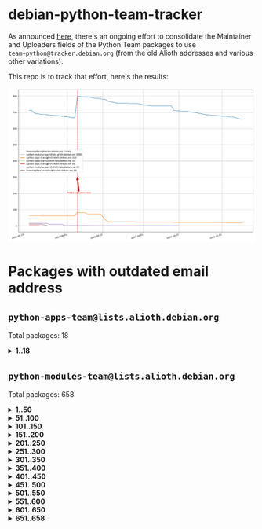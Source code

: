 # debian-python-team-tracker



As announced [here](https://lists.debian.org/debian-python/2021/08/msg00006.html), there's an ongoing effort to consolidate the Maintainer and Uploaders fields of the Python Team packages to use `team+python@tracker.debian.org` (from the old Alioth addresses and various other variations).



This repo is to track that effort, here's the results:



![Python team emails](images/python_team_emails.svg)


# Packages with outdated email address

## `python-apps-team@lists.alioth.debian.org`
Total packages: 18
<details>
<summary><b>1..18</b></summary>


| # | Package | Version |
| --- | --- | --- |
| 1 | [ctop](https://tracker.debian.org/ctop) | 1.0.0-2.1 |
| 2 | [cython](https://tracker.debian.org/cython) | 0.29.14-1 |
| 3 | [db2twitter](https://tracker.debian.org/db2twitter) | 0.6-1.1 |
| 4 | [dodgy](https://tracker.debian.org/dodgy) | 0.1.9-3 |
| 5 | [etm](https://tracker.debian.org/etm) | 3.2.30-1.1 |
| 6 | [firmware-microbit-micropython](https://tracker.debian.org/firmware-microbit-micropython) | 1.0.1-2 |
| 7 | [freealchemist](https://tracker.debian.org/freealchemist) | 0.5-1.1 |
| 8 | [kanboard-cli](https://tracker.debian.org/kanboard-cli) | 0.0.2-1.1 |
| 9 | [lightyears](https://tracker.debian.org/lightyears) | 1.4-2 |
| 10 | [muttdown](https://tracker.debian.org/muttdown) | 0.3.4-1 |
| 11 | [pelican](https://tracker.debian.org/pelican) | 4.0.1+dfsg-1.1 |
| 12 | [pipenv](https://tracker.debian.org/pipenv) | 11.9.0-1.1 |
| 13 | [prospector](https://tracker.debian.org/prospector) | 1.1.7-2 |
| 14 | [pybik](https://tracker.debian.org/pybik) | 3.0-3.1 |
| 15 | [retweet](https://tracker.debian.org/retweet) | 0.10-1.1 |
| 16 | [sen](https://tracker.debian.org/sen) | 0.6.1-0.1 |
| 17 | [sinntp](https://tracker.debian.org/sinntp) | 1.6-1.2 |
| 18 | [smem](https://tracker.debian.org/smem) | 1.5-1.1 |
</details>

## `python-modules-team@lists.alioth.debian.org`
Total packages: 658
<details>
<summary><b>1..50</b></summary>


| # | Package | Version |
| --- | --- | --- |
| 1 | [anorack](https://tracker.debian.org/anorack) | 0.2.7-1 |
| 2 | [anosql](https://tracker.debian.org/anosql) | 1.0.1-1 |
| 3 | [appdirs](https://tracker.debian.org/appdirs) | 1.4.4-1 |
| 4 | [asn1crypto](https://tracker.debian.org/asn1crypto) | 1.4.0-1 |
| 5 | [astral](https://tracker.debian.org/astral) | 1.6.1-2 |
| 6 | [authres](https://tracker.debian.org/authres) | 1.2.0-2 |
| 7 | [automat](https://tracker.debian.org/automat) | 20.2.0-1 |
| 8 | [azure-cosmos-table-python](https://tracker.debian.org/azure-cosmos-table-python) | 1.0.5+git20191025-5 |
| 9 | [bdist-nsi](https://tracker.debian.org/bdist-nsi) | 0.1.5-2 |
| 10 | [behave](https://tracker.debian.org/behave) | 1.2.6-3 |
| 11 | [bernhard](https://tracker.debian.org/bernhard) | 0.2.6-2 |
| 12 | [betamax](https://tracker.debian.org/betamax) | 0.8.1-2 |
| 13 | [bibtexparser](https://tracker.debian.org/bibtexparser) | 1.1.0+ds-3 |
| 14 | [binaryornot](https://tracker.debian.org/binaryornot) | 0.4.4+dfsg-4 |
| 15 | [bitstruct](https://tracker.debian.org/bitstruct) | 8.9.0-1 |
| 16 | [case](https://tracker.debian.org/case) | 1.5.3+dfsg-3 |
| 17 | [celery-batches](https://tracker.debian.org/celery-batches) | 0.2-2 |
| 18 | [celery-haystack](https://tracker.debian.org/celery-haystack) | 0.10-4 |
| 19 | [cerealizer](https://tracker.debian.org/cerealizer) | 0.8.1-3 |
| 20 | [chardet](https://tracker.debian.org/chardet) | 4.0.0-1 |
| 21 | [chargebee-python](https://tracker.debian.org/chargebee-python) | 1.6.6-1 |
| 22 | [chargebee2-python](https://tracker.debian.org/chargebee2-python) | 2.7.3-1 |
| 23 | [circuits](https://tracker.debian.org/circuits) | 3.1.0+ds1-2 |
| 24 | [codicefiscale](https://tracker.debian.org/codicefiscale) | 0.9+ds0-2 |
| 25 | [colorclass](https://tracker.debian.org/colorclass) | 2.2.0-2.1 |
| 26 | [colorspacious](https://tracker.debian.org/colorspacious) | 1.1.2-2 |
| 27 | [commonmark](https://tracker.debian.org/commonmark) | 0.9.1-3 |
| 28 | [constantly](https://tracker.debian.org/constantly) | 15.1.0-2 |
| 29 | [contextlib2](https://tracker.debian.org/contextlib2) | 0.6.0.post1-1 |
| 30 | [cookiecutter](https://tracker.debian.org/cookiecutter) | 1.6.0-4 |
| 31 | [coreapi](https://tracker.debian.org/coreapi) | 2.3.3-4 |
| 32 | [coreschema](https://tracker.debian.org/coreschema) | 0.0.4-3 |
| 33 | [cov-core](https://tracker.debian.org/cov-core) | 1.15.0-3 |
| 34 | [cppy](https://tracker.debian.org/cppy) | 1.1.0-2 |
| 35 | [cram](https://tracker.debian.org/cram) | 0.7-4 |
| 36 | [cssutils](https://tracker.debian.org/cssutils) | 1.0.2-3 |
| 37 | [d2to1](https://tracker.debian.org/d2to1) | 0.2.12-2 |
| 38 | [deap](https://tracker.debian.org/deap) | 1.3.1-2 |
| 39 | [debiancontributors](https://tracker.debian.org/debiancontributors) | 0.7.8-2 |
| 40 | [devpi-common](https://tracker.debian.org/devpi-common) | 3.2.2-1.1 |
| 41 | [django-ajax-selects](https://tracker.debian.org/django-ajax-selects) | 1.7.0-3 |
| 42 | [django-anymail](https://tracker.debian.org/django-anymail) | 7.1.0-1 |
| 43 | [django-bitfield](https://tracker.debian.org/django-bitfield) | 1.9.6-2 |
| 44 | [django-dirtyfields](https://tracker.debian.org/django-dirtyfields) | 1.3.1-2 |
| 45 | [django-downloadview](https://tracker.debian.org/django-downloadview) | 2.1.1-1 |
| 46 | [django-environ](https://tracker.debian.org/django-environ) | 0.4.4-2 |
| 47 | [django-filter](https://tracker.debian.org/django-filter) | 2.4.0-1 |
| 48 | [django-hvad](https://tracker.debian.org/django-hvad) | 1.8.0-1.1 |
| 49 | [django-impersonate](https://tracker.debian.org/django-impersonate) | 1.5-1 |
| 50 | [django-js-reverse](https://tracker.debian.org/django-js-reverse) | 0.7.3-1.1 |
</details>
<details>
<summary><b>51..100</b></summary>

| # | Package | Version |
| --- | --- | --- |
| 51 | [django-macaddress](https://tracker.debian.org/django-macaddress) | 1.5.0-2 |
| 52 | [django-markupfield](https://tracker.debian.org/django-markupfield) | 2.0.0-1 |
| 53 | [django-memoize](https://tracker.debian.org/django-memoize) | 2.2.0+dfsg-1 |
| 54 | [django-nose](https://tracker.debian.org/django-nose) | 1.4.6-2.1 |
| 55 | [django-notification](https://tracker.debian.org/django-notification) | 1.2.0-3 |
| 56 | [django-organizations](https://tracker.debian.org/django-organizations) | 1.1.2-1 |
| 57 | [django-pagination](https://tracker.debian.org/django-pagination) | 1.0.7-4 |
| 58 | [django-paintstore](https://tracker.debian.org/django-paintstore) | 0.2-4 |
| 59 | [django-picklefield](https://tracker.debian.org/django-picklefield) | 3.0.1-1 |
| 60 | [django-pipeline](https://tracker.debian.org/django-pipeline) | 1.6.14-3 |
| 61 | [django-q](https://tracker.debian.org/django-q) | 1.2.1-1 |
| 62 | [django-recurrence](https://tracker.debian.org/django-recurrence) | 1.10.3-1 |
| 63 | [django-redis-sessions](https://tracker.debian.org/django-redis-sessions) | 0.6.1-2 |
| 64 | [django-simple-redis-admin](https://tracker.debian.org/django-simple-redis-admin) | 1.4.0-2 |
| 65 | [django-stronghold](https://tracker.debian.org/django-stronghold) | 0.3.0+debian-2 |
| 66 | [django-webpack-loader](https://tracker.debian.org/django-webpack-loader) | 0.6.0-2 |
| 67 | [django-websocket-redis](https://tracker.debian.org/django-websocket-redis) | 0.4.7-2 |
| 68 | [django-wkhtmltopdf](https://tracker.debian.org/django-wkhtmltopdf) | 3.3.0-1 |
| 69 | [django-xmlrpc](https://tracker.debian.org/django-xmlrpc) | 0.1.8-2 |
| 70 | [djangorestframework-api-key](https://tracker.debian.org/djangorestframework-api-key) | 2.0.0-2 |
| 71 | [djangorestframework-filters](https://tracker.debian.org/djangorestframework-filters) | 1.0.0.dev0-1 |
| 72 | [dkimpy](https://tracker.debian.org/dkimpy) | 1.0.5-1 |
| 73 | [dnsdiag](https://tracker.debian.org/dnsdiag) | 1.7.0-1 |
| 74 | [dnspython](https://tracker.debian.org/dnspython) | 2.0.0-1 |
| 75 | [dockerpty](https://tracker.debian.org/dockerpty) | 0.4.1-2 |
| 76 | [dominate](https://tracker.debian.org/dominate) | 2.3.1-2 |
| 77 | [doublex](https://tracker.debian.org/doublex) | 1.9.2-1 |
| 78 | [drf-generators](https://tracker.debian.org/drf-generators) | 0.5.0-1 |
| 79 | [elasticsearch-curator](https://tracker.debian.org/elasticsearch-curator) | 5.8.1-1 |
| 80 | [entrypoints](https://tracker.debian.org/entrypoints) | 0.3-3 |
| 81 | [enum34](https://tracker.debian.org/enum34) | 1.1.6-4 |
| 82 | [enzyme](https://tracker.debian.org/enzyme) | 0.4.1-2 |
| 83 | [exam](https://tracker.debian.org/exam) | 0.10.5-3 |
| 84 | [factory-boy](https://tracker.debian.org/factory-boy) | 2.11.1-3 |
| 85 | [faker](https://tracker.debian.org/faker) | 0.9.3-0.1 |
| 86 | [fakesleep](https://tracker.debian.org/fakesleep) | 0.1-2 |
| 87 | [fastchunking](https://tracker.debian.org/fastchunking) | 0.0.3-2 |
| 88 | [feedgenerator](https://tracker.debian.org/feedgenerator) | 1.9-2 |
| 89 | [flake8-polyfill](https://tracker.debian.org/flake8-polyfill) | 1.0.2-2 |
| 90 | [flask-api](https://tracker.debian.org/flask-api) | 1.1+dfsg-1.1 |
| 91 | [flask-assets](https://tracker.debian.org/flask-assets) | 2.0-1 |
| 92 | [flask-babelex](https://tracker.debian.org/flask-babelex) | 0.9.4-1 |
| 93 | [flask-bcrypt](https://tracker.debian.org/flask-bcrypt) | 0.7.1-2 |
| 94 | [flask-compress](https://tracker.debian.org/flask-compress) | 1.4.0-3 |
| 95 | [flask-gravatar](https://tracker.debian.org/flask-gravatar) | 0.4.2-2 |
| 96 | [flask-htmlmin](https://tracker.debian.org/flask-htmlmin) | 1.3.2-2 |
| 97 | [flask-ldapconn](https://tracker.debian.org/flask-ldapconn) | 0.7.2-1.1 |
| 98 | [flask-limiter](https://tracker.debian.org/flask-limiter) | 1.0.1-2 |
| 99 | [flask-login](https://tracker.debian.org/flask-login) | 0.5.0-1 |
| 100 | [flask-mail](https://tracker.debian.org/flask-mail) | 0.9.1+dfsg1-1.1 |
</details>
<details>
<summary><b>101..150</b></summary>

| # | Package | Version |
| --- | --- | --- |
| 101 | [flask-mongoengine](https://tracker.debian.org/flask-mongoengine) | 0.9.3-4 |
| 102 | [flask-multistatic](https://tracker.debian.org/flask-multistatic) | 1.0-2 |
| 103 | [flask-paranoid](https://tracker.debian.org/flask-paranoid) | 0.2.0-3.1 |
| 104 | [flask-script](https://tracker.debian.org/flask-script) | 2.0.6-2 |
| 105 | [flask-silk](https://tracker.debian.org/flask-silk) | 0.2-18 |
| 106 | [flask-wtf](https://tracker.debian.org/flask-wtf) | 0.14.3-1 |
| 107 | [flufl.bounce](https://tracker.debian.org/flufl.bounce) | 3.0.1-1 |
| 108 | [flufl.enum](https://tracker.debian.org/flufl.enum) | 4.1.1-3 |
| 109 | [flufl.i18n](https://tracker.debian.org/flufl.i18n) | 3.0.1-1 |
| 110 | [flufl.lock](https://tracker.debian.org/flufl.lock) | 5.0.1-1 |
| 111 | [flufl.password](https://tracker.debian.org/flufl.password) | 1.3-3 |
| 112 | [flufl.testing](https://tracker.debian.org/flufl.testing) | 0.7-2 |
| 113 | [gerritlib](https://tracker.debian.org/gerritlib) | 0.8.0-2 |
| 114 | [gmplot](https://tracker.debian.org/gmplot) | 1.2.0-2 |
| 115 | [gpxpy](https://tracker.debian.org/gpxpy) | 1.4.2-1 |
| 116 | [gtextfsm](https://tracker.debian.org/gtextfsm) | 1.1.0-2 |
| 117 | [gtts](https://tracker.debian.org/gtts) | 2.0.3-1 |
| 118 | [gtts-token](https://tracker.debian.org/gtts-token) | 1.1.3-1 |
| 119 | [guzzle-sphinx-theme](https://tracker.debian.org/guzzle-sphinx-theme) | 0.7.11-5 |
| 120 | [hachoir](https://tracker.debian.org/hachoir) | 3.1.0+dfsg-3 |
| 121 | [haproxy-log-analysis](https://tracker.debian.org/haproxy-log-analysis) | 2.0~b0-2 |
| 122 | [heapdict](https://tracker.debian.org/heapdict) | 1.0.1-1 |
| 123 | [hiro](https://tracker.debian.org/hiro) | 0.5-2 |
| 124 | [httpx](https://tracker.debian.org/httpx) | 0.16.1-1 |
| 125 | [hypothesis-auto](https://tracker.debian.org/hypothesis-auto) | 1.1.4-2 |
| 126 | [importmagic](https://tracker.debian.org/importmagic) | 0.1.7-2 |
| 127 | [inflection](https://tracker.debian.org/inflection) | 0.3.1-2 |
| 128 | [isodate](https://tracker.debian.org/isodate) | 0.6.0-2 |
| 129 | [itypes](https://tracker.debian.org/itypes) | 1.1.0-4 |
| 130 | [jaraco.itertools](https://tracker.debian.org/jaraco.itertools) | 2.0.1-4 |
| 131 | [javaproperties](https://tracker.debian.org/javaproperties) | 0.7.0-1 |
| 132 | [jinja2-time](https://tracker.debian.org/jinja2-time) | 0.2.0-2 |
| 133 | [jpy](https://tracker.debian.org/jpy) | 0.9.0-3 |
| 134 | [jpylyzer](https://tracker.debian.org/jpylyzer) | 2.0.0-3 |
| 135 | [json-tricks](https://tracker.debian.org/json-tricks) | 3.11.0-2 |
| 136 | [jsonhyperschema-codec](https://tracker.debian.org/jsonhyperschema-codec) | 1.0.3-2 |
| 137 | [jsonpickle](https://tracker.debian.org/jsonpickle) | 1.2-1 |
| 138 | [junos-eznc](https://tracker.debian.org/junos-eznc) | 2.1.7-3 |
| 139 | [jupyter-sphinx-theme](https://tracker.debian.org/jupyter-sphinx-theme) | 0.0.6+ds1-10 |
| 140 | [kitchen](https://tracker.debian.org/kitchen) | 1.2.6-2 |
| 141 | [kivy](https://tracker.debian.org/kivy) | 1.11.0-2 |
| 142 | [lazr.delegates](https://tracker.debian.org/lazr.delegates) | 2.0.3-2 |
| 143 | [lazr.smtptest](https://tracker.debian.org/lazr.smtptest) | 2.0.3-2 |
| 144 | [lexicon](https://tracker.debian.org/lexicon) | 3.3.17-1 |
| 145 | [libthumbor](https://tracker.debian.org/libthumbor) | 1.3.3-2 |
| 146 | [logilab-constraint](https://tracker.debian.org/logilab-constraint) | 0.6.0-2 |
| 147 | [mako](https://tracker.debian.org/mako) | 1.1.3+ds1-2 |
| 148 | [manuel](https://tracker.debian.org/manuel) | 1.10.1-2 |
| 149 | [markupsafe](https://tracker.debian.org/markupsafe) | 1.1.1-1 |
| 150 | [mercurial-extension-utils](https://tracker.debian.org/mercurial-extension-utils) | 1.5.1-1 |
</details>
<details>
<summary><b>151..200</b></summary>

| # | Package | Version |
| --- | --- | --- |
| 151 | [mercurial-extension-utils](https://tracker.debian.org/mercurial-extension-utils) | 1.5.1-3 |
| 152 | [mercurial-keyring](https://tracker.debian.org/mercurial-keyring) | 1.3.1-3 |
| 153 | [microsoft-authentication-extensions-for-python](https://tracker.debian.org/microsoft-authentication-extensions-for-python) | 0.3.0-1 |
| 154 | [milksnake](https://tracker.debian.org/milksnake) | 0.1.5-1 |
| 155 | [mimerender](https://tracker.debian.org/mimerender) | 0.6.0-2 |
| 156 | [mmllib](https://tracker.debian.org/mmllib) | 0.3.0.post1-2 |
| 157 | [mockldap](https://tracker.debian.org/mockldap) | 0.3.0-4 |
| 158 | [modernize](https://tracker.debian.org/modernize) | 0.7-2 |
| 159 | [moksha.common](https://tracker.debian.org/moksha.common) | 1.2.5-4 |
| 160 | [mrtparse](https://tracker.debian.org/mrtparse) | 1.6-2 |
| 161 | [musicbrainzngs](https://tracker.debian.org/musicbrainzngs) | 0.7.1-2 |
| 162 | [mutagen](https://tracker.debian.org/mutagen) | 1.45.1-2 |
| 163 | [mwic](https://tracker.debian.org/mwic) | 0.7.8-1 |
| 164 | [mysql-connector-python](https://tracker.debian.org/mysql-connector-python) | 8.0.15-2 |
| 165 | [nb2plots](https://tracker.debian.org/nb2plots) | 0.6-2 |
| 166 | [netmiko](https://tracker.debian.org/netmiko) | 2.4.2-1 |
| 167 | [networkx](https://tracker.debian.org/networkx) | 2.5+ds-2 |
| 168 | [nose](https://tracker.debian.org/nose) | 1.3.7-6 |
| 169 | [nose2](https://tracker.debian.org/nose2) | 0.9.2-1 |
| 170 | [nose2-cov](https://tracker.debian.org/nose2-cov) | 1.0a4-3 |
| 171 | [ntplib](https://tracker.debian.org/ntplib) | 0.3.3-2 |
| 172 | [numpy-stl](https://tracker.debian.org/numpy-stl) | 2.9.0-1 |
| 173 | [numpydoc](https://tracker.debian.org/numpydoc) | 1.1.0-3 |
| 174 | [obsub](https://tracker.debian.org/obsub) | 0.2-4 |
| 175 | [okasha](https://tracker.debian.org/okasha) | 0.2.4-4 |
| 176 | [overpass](https://tracker.debian.org/overpass) | 0.7-1 |
| 177 | [pastescript](https://tracker.debian.org/pastescript) | 2.0.2-4 |
| 178 | [pcapy](https://tracker.debian.org/pcapy) | 0.11.4-2 |
| 179 | [pdfkit](https://tracker.debian.org/pdfkit) | 0.6.1-2 |
| 180 | [pep8](https://tracker.debian.org/pep8) | 1.7.1-9 |
| 181 | [pep8-naming](https://tracker.debian.org/pep8-naming) | 0.10.0-1 |
| 182 | [pg8000](https://tracker.debian.org/pg8000) | 1.10.6-2 |
| 183 | [pidcat](https://tracker.debian.org/pidcat) | 2.1.0-4 |
| 184 | [pilkit](https://tracker.debian.org/pilkit) | 2.0-3 |
| 185 | [plastex](https://tracker.debian.org/plastex) | 2.1-2 |
| 186 | [ply](https://tracker.debian.org/ply) | 3.11-4 |
| 187 | [portio](https://tracker.debian.org/portio) | 0.5-4 |
| 188 | [postgresfixture](https://tracker.debian.org/postgresfixture) | 0.4.2-1 |
| 189 | [power](https://tracker.debian.org/power) | 1.4+dfsg-4 |
| 190 | [pprintpp](https://tracker.debian.org/pprintpp) | 0.4.0-2 |
| 191 | [preggy](https://tracker.debian.org/preggy) | 1.4.4-1 |
| 192 | [prettytable](https://tracker.debian.org/prettytable) | 0.7.2-5 |
| 193 | [proxmoxer](https://tracker.debian.org/proxmoxer) | 1.0.3-2 |
| 194 | [ptable](https://tracker.debian.org/ptable) | 0.9.2-2 |
| 195 | [py-macaroon-bakery](https://tracker.debian.org/py-macaroon-bakery) | 1.3.1-1 |
| 196 | [py-radix](https://tracker.debian.org/py-radix) | 0.10.0-3 |
| 197 | [py3dns](https://tracker.debian.org/py3dns) | 3.2.1-1 |
| 198 | [pyasn1](https://tracker.debian.org/pyasn1) | 0.4.8-1 |
| 199 | [pybindgen](https://tracker.debian.org/pybindgen) | 0.20.0+dfsg1-2 |
| 200 | [pycairo](https://tracker.debian.org/pycairo) | 1.16.2-3 |
</details>
<details>
<summary><b>201..250</b></summary>

| # | Package | Version |
| --- | --- | --- |
| 201 | [pycairo](https://tracker.debian.org/pycairo) | 1.16.2-4 |
| 202 | [pycallgraph](https://tracker.debian.org/pycallgraph) | 1.1.3-1.2 |
| 203 | [pycares](https://tracker.debian.org/pycares) | 3.1.1-1 |
| 204 | [pycifrw](https://tracker.debian.org/pycifrw) | 4.4-2 |
| 205 | [pyclamd](https://tracker.debian.org/pyclamd) | 0.4.0-2 |
| 206 | [pycodestyle](https://tracker.debian.org/pycodestyle) | 2.6.0-1 |
| 207 | [pycparser](https://tracker.debian.org/pycparser) | 2.20-3 |
| 208 | [pycryptodome](https://tracker.debian.org/pycryptodome) | 3.9.7+dfsg1-1 |
| 209 | [pycxx](https://tracker.debian.org/pycxx) | 7.1.4-0.1 |
| 210 | [pydbus](https://tracker.debian.org/pydbus) | 0.6.0-4 |
| 211 | [pydenticon](https://tracker.debian.org/pydenticon) | 0.3.1-2 |
| 212 | [pydispatcher](https://tracker.debian.org/pydispatcher) | 2.0.5-2 |
| 213 | [pydle](https://tracker.debian.org/pydle) | 0.9.4-2 |
| 214 | [pyeapi](https://tracker.debian.org/pyeapi) | 0.8.1-2 |
| 215 | [pyee](https://tracker.debian.org/pyee) | 7.0.2-1 |
| 216 | [pyenchant](https://tracker.debian.org/pyenchant) | 3.2.0-1 |
| 217 | [pyfg](https://tracker.debian.org/pyfg) | 0.50-2 |
| 218 | [pyfiglet](https://tracker.debian.org/pyfiglet) | 0.8.0+dfsg-1 |
| 219 | [pyfribidi](https://tracker.debian.org/pyfribidi) | 0.12.0+repack-7 |
| 220 | [pygame](https://tracker.debian.org/pygame) | 1.9.6+dfsg-2 |
| 221 | [pygeoif](https://tracker.debian.org/pygeoif) | 0.7-2 |
| 222 | [pygments](https://tracker.debian.org/pygments) | 2.3.1+dfsg-3 |
| 223 | [pygtail](https://tracker.debian.org/pygtail) | 0.6.1-2 |
| 224 | [pygtkspellcheck](https://tracker.debian.org/pygtkspellcheck) | 4.0.5-2 |
| 225 | [pyhamcrest](https://tracker.debian.org/pyhamcrest) | 1.9.0-3 |
| 226 | [pyinotify](https://tracker.debian.org/pyinotify) | 0.9.6-1.3 |
| 227 | [pyiosxr](https://tracker.debian.org/pyiosxr) | 0.52-1.1 |
| 228 | [pyjavaproperties](https://tracker.debian.org/pyjavaproperties) | 0.7-2 |
| 229 | [pyjokes](https://tracker.debian.org/pyjokes) | 0.5.0-3 |
| 230 | [pykcs11](https://tracker.debian.org/pykcs11) | 1.5.10-1 |
| 231 | [pylama](https://tracker.debian.org/pylama) | 7.4.3-3 |
| 232 | [pylibmc](https://tracker.debian.org/pylibmc) | 1.5.2-3 |
| 233 | [pylint-celery](https://tracker.debian.org/pylint-celery) | 0.3-5 |
| 234 | [pylint-common](https://tracker.debian.org/pylint-common) | 0.2.5-4 |
| 235 | [pylint-django](https://tracker.debian.org/pylint-django) | 2.0.13-1 |
| 236 | [pylint-flask](https://tracker.debian.org/pylint-flask) | 0.5-4 |
| 237 | [pylint-plugin-utils](https://tracker.debian.org/pylint-plugin-utils) | 0.6-1 |
| 238 | [pymacs](https://tracker.debian.org/pymacs) | 0.25-3 |
| 239 | [pymilter](https://tracker.debian.org/pymilter) | 1.0.4-2 |
| 240 | [pymodbus](https://tracker.debian.org/pymodbus) | 2.1.0+dfsg-2 |
| 241 | [pymssql](https://tracker.debian.org/pymssql) | 2.1.4+dfsg-3 |
| 242 | [pynag](https://tracker.debian.org/pynag) | 1.1.2+dfsg-2 |
| 243 | [pynliner](https://tracker.debian.org/pynliner) | 0.8.0-2 |
| 244 | [pyopengl](https://tracker.debian.org/pyopengl) | 3.1.5+dfsg-1 |
| 245 | [pypandoc](https://tracker.debian.org/pypandoc) | 1.5+ds0-1 |
| 246 | [pyparsing](https://tracker.debian.org/pyparsing) | 2.4.7-1 |
| 247 | [pyphen](https://tracker.debian.org/pyphen) | 0.9.5-3 |
| 248 | [pyprind](https://tracker.debian.org/pyprind) | 2.11.2-2 |
| 249 | [pyquery](https://tracker.debian.org/pyquery) | 1.2.9-4 |
| 250 | [pyrad](https://tracker.debian.org/pyrad) | 2.1-2 |
</details>
<details>
<summary><b>251..300</b></summary>

| # | Package | Version |
| --- | --- | --- |
| 251 | [pyrsistent](https://tracker.debian.org/pyrsistent) | 0.15.5-1 |
| 252 | [pysimplesoap](https://tracker.debian.org/pysimplesoap) | 1.16.2-3 |
| 253 | [pysmi](https://tracker.debian.org/pysmi) | 0.3.2-2 |
| 254 | [pysodium](https://tracker.debian.org/pysodium) | 0.7.0-2 |
| 255 | [pyspf](https://tracker.debian.org/pyspf) | 2.0.14-2 |
| 256 | [pysrt](https://tracker.debian.org/pysrt) | 1.0.1-2 |
| 257 | [pyssim](https://tracker.debian.org/pyssim) | 0.2-2 |
| 258 | [pystemd](https://tracker.debian.org/pystemd) | 0.7.0-4 |
| 259 | [pysubnettree](https://tracker.debian.org/pysubnettree) | 0.33-1 |
| 260 | [pytaglib](https://tracker.debian.org/pytaglib) | 0.3.6+dfsg-2 |
| 261 | [pytds](https://tracker.debian.org/pytds) | 1.10.0-1 |
| 262 | [pytest-arraydiff](https://tracker.debian.org/pytest-arraydiff) | 0.3-1 |
| 263 | [pytest-bdd](https://tracker.debian.org/pytest-bdd) | 3.2.1-1 |
| 264 | [pytest-cookies](https://tracker.debian.org/pytest-cookies) | 0.4.0-1 |
| 265 | [pytest-django](https://tracker.debian.org/pytest-django) | 3.5.1-1 |
| 266 | [pytest-expect](https://tracker.debian.org/pytest-expect) | 1.1.0-2 |
| 267 | [pytest-forked](https://tracker.debian.org/pytest-forked) | 1.3.0-1 |
| 268 | [pytest-httpbin](https://tracker.debian.org/pytest-httpbin) | 1.0.0-2 |
| 269 | [pytest-instafail](https://tracker.debian.org/pytest-instafail) | 0.4.2-1 |
| 270 | [pytest-remotedata](https://tracker.debian.org/pytest-remotedata) | 0.3.2-1 |
| 271 | [pytest-runner](https://tracker.debian.org/pytest-runner) | 2.11.1-1.2 |
| 272 | [pytest-sugar](https://tracker.debian.org/pytest-sugar) | 0.9.4-1 |
| 273 | [pytest-tornado](https://tracker.debian.org/pytest-tornado) | 0.8.1-1 |
| 274 | [pytest-vcr](https://tracker.debian.org/pytest-vcr) | 1.0.2-2 |
| 275 | [python-activipy](https://tracker.debian.org/python-activipy) | 0.1-7 |
| 276 | [python-adal](https://tracker.debian.org/python-adal) | 1.2.2-1 |
| 277 | [python-agate](https://tracker.debian.org/python-agate) | 1.6.1-1 |
| 278 | [python-agate-excel](https://tracker.debian.org/python-agate-excel) | 0.2.3-1 |
| 279 | [python-aiohttp-security](https://tracker.debian.org/python-aiohttp-security) | 0.4.0-2 |
| 280 | [python-aiohttp-session](https://tracker.debian.org/python-aiohttp-session) | 2.9.0-2 |
| 281 | [python-aioinflux](https://tracker.debian.org/python-aioinflux) | 0.9.0-2 |
| 282 | [python-aiomeasures](https://tracker.debian.org/python-aiomeasures) | 0.5.14-3 |
| 283 | [python-amqplib](https://tracker.debian.org/python-amqplib) | 1.0.2-2 |
| 284 | [python-anyjson](https://tracker.debian.org/python-anyjson) | 0.3.3-2 |
| 285 | [python-apptools](https://tracker.debian.org/python-apptools) | 4.5.0-1.1 |
| 286 | [python-aptly](https://tracker.debian.org/python-aptly) | 0.12.10-2 |
| 287 | [python-args](https://tracker.debian.org/python-args) | 0.1.0-3 |
| 288 | [python-arpy](https://tracker.debian.org/python-arpy) | 1.1.1-4 |
| 289 | [python-astor](https://tracker.debian.org/python-astor) | 0.8.1-1 |
| 290 | [python-async-timeout](https://tracker.debian.org/python-async-timeout) | 3.0.1-1.1 |
| 291 | [python-base58](https://tracker.debian.org/python-base58) | 1.0.3-1.1 |
| 292 | [python-bcdoc](https://tracker.debian.org/python-bcdoc) | 0.16.0-2 |
| 293 | [python-bioblend](https://tracker.debian.org/python-bioblend) | 0.7.0-3 |
| 294 | [python-bitbucket-api](https://tracker.debian.org/python-bitbucket-api) | 0.5.0-3 |
| 295 | [python-box](https://tracker.debian.org/python-box) | 3.4.6-2 |
| 296 | [python-btrees](https://tracker.debian.org/python-btrees) | 4.3.1-2 |
| 297 | [python-cachecontrol](https://tracker.debian.org/python-cachecontrol) | 0.12.6-1 |
| 298 | [python-can](https://tracker.debian.org/python-can) | 3.3.2.final~github-2 |
| 299 | [python-cement](https://tracker.debian.org/python-cement) | 2.10.0-2 |
| 300 | [python-cerberus](https://tracker.debian.org/python-cerberus) | 1.3.2-1 |
</details>
<details>
<summary><b>301..350</b></summary>

| # | Package | Version |
| --- | --- | --- |
| 301 | [python-click-log](https://tracker.debian.org/python-click-log) | 0.2.1-2 |
| 302 | [python-click-threading](https://tracker.debian.org/python-click-threading) | 0.4.4-2 |
| 303 | [python-clint](https://tracker.debian.org/python-clint) | 0.5.1-3 |
| 304 | [python-cluster](https://tracker.debian.org/python-cluster) | 1.3.3-3 |
| 305 | [python-cmarkgfm](https://tracker.debian.org/python-cmarkgfm) | 0.4.2-1 |
| 306 | [python-coloredlogs](https://tracker.debian.org/python-coloredlogs) | 7.3-2 |
| 307 | [python-colour](https://tracker.debian.org/python-colour) | 0.1.5-2 |
| 308 | [python-commentjson](https://tracker.debian.org/python-commentjson) | 0.8.3-2 |
| 309 | [python-consul](https://tracker.debian.org/python-consul) | 0.7.1-1.1 |
| 310 | [python-cookies](https://tracker.debian.org/python-cookies) | 2.2.1-3 |
| 311 | [python-cpuinfo](https://tracker.debian.org/python-cpuinfo) | 5.0.0-2 |
| 312 | [python-crcmod](https://tracker.debian.org/python-crcmod) | 1.7+dfsg-2 |
| 313 | [python-cs](https://tracker.debian.org/python-cs) | 2.7.1-1 |
| 314 | [python-cssselect2](https://tracker.debian.org/python-cssselect2) | 0.3.0-1 |
| 315 | [python-daiquiri](https://tracker.debian.org/python-daiquiri) | 1.6.0-1 |
| 316 | [python-dbfread](https://tracker.debian.org/python-dbfread) | 2.0.7-3 |
| 317 | [python-decorator](https://tracker.debian.org/python-decorator) | 4.4.2-2 |
| 318 | [python-demjson](https://tracker.debian.org/python-demjson) | 2.2.4-5 |
| 319 | [python-diaspy](https://tracker.debian.org/python-diaspy) | 0.6.0-2 |
| 320 | [python-dict2xml](https://tracker.debian.org/python-dict2xml) | 1.7.0-1 |
| 321 | [python-dictobj](https://tracker.debian.org/python-dictobj) | 0.4-4 |
| 322 | [python-distro](https://tracker.debian.org/python-distro) | 1.5.0-1 |
| 323 | [python-distutils-extra](https://tracker.debian.org/python-distutils-extra) | 2.45 |
| 324 | [python-django-casclient](https://tracker.debian.org/python-django-casclient) | 1.5.3-1 |
| 325 | [python-django-dbconn-retry](https://tracker.debian.org/python-django-dbconn-retry) | 0.1.5-1.1 |
| 326 | [python-django-etcd-settings](https://tracker.debian.org/python-django-etcd-settings) | 0.1.13+dfsg-3 |
| 327 | [python-django-gravatar2](https://tracker.debian.org/python-django-gravatar2) | 1.4.4-2 |
| 328 | [python-django-jsonfield](https://tracker.debian.org/python-django-jsonfield) | 1.4.0-2 |
| 329 | [python-django-push-notifications](https://tracker.debian.org/python-django-push-notifications) | 1.4.1-1 |
| 330 | [python-django-simple-history](https://tracker.debian.org/python-django-simple-history) | 2.7.0-1.1 |
| 331 | [python-django-split-settings](https://tracker.debian.org/python-django-split-settings) | 0.3.0-2 |
| 332 | [python-dnslib](https://tracker.debian.org/python-dnslib) | 0.9.14-1 |
| 333 | [python-docutils](https://tracker.debian.org/python-docutils) | 0.16+dfsg-2 |
| 334 | [python-doubleratchet](https://tracker.debian.org/python-doubleratchet) | 0.6.0-2 |
| 335 | [python-dpkt](https://tracker.debian.org/python-dpkt) | 1.9.2-2 |
| 336 | [python-easywebdav](https://tracker.debian.org/python-easywebdav) | 1.2.0-8 |
| 337 | [python-enable](https://tracker.debian.org/python-enable) | 4.8.1-1 |
| 338 | [python-envisage](https://tracker.debian.org/python-envisage) | 4.9.0-2.1 |
| 339 | [python-envparse](https://tracker.debian.org/python-envparse) | 0.2.0-2 |
| 340 | [python-envs](https://tracker.debian.org/python-envs) | 1.2.6-1.1 |
| 341 | [python-epc](https://tracker.debian.org/python-epc) | 0.0.5-3 |
| 342 | [python-etcd](https://tracker.debian.org/python-etcd) | 0.4.5-2 |
| 343 | [python-ethtool](https://tracker.debian.org/python-ethtool) | 0.14-3 |
| 344 | [python-ewmh](https://tracker.debian.org/python-ewmh) | 0.1.6-2 |
| 345 | [python-exchangelib](https://tracker.debian.org/python-exchangelib) | 3.2.0-1 |
| 346 | [python-exotel](https://tracker.debian.org/python-exotel) | 0.1.5-2 |
| 347 | [python-fastimport](https://tracker.debian.org/python-fastimport) | 0.9.8-5 |
| 348 | [python-feather-format](https://tracker.debian.org/python-feather-format) | 0.3.1+dfsg1-4 |
| 349 | [python-flaky](https://tracker.debian.org/python-flaky) | 3.7.0-1 |
| 350 | [python-flask-jwt-extended](https://tracker.debian.org/python-flask-jwt-extended) | 3.24.1-2 |
</details>
<details>
<summary><b>351..400</b></summary>

| # | Package | Version |
| --- | --- | --- |
| 351 | [python-flask-marshmallow](https://tracker.debian.org/python-flask-marshmallow) | 0.10.1-4 |
| 352 | [python-flask-seeder](https://tracker.debian.org/python-flask-seeder) | 0.1~a2-2 |
| 353 | [python-ftputil](https://tracker.debian.org/python-ftputil) | 3.4-3 |
| 354 | [python-gammu](https://tracker.debian.org/python-gammu) | 2.12-2 |
| 355 | [python-genty](https://tracker.debian.org/python-genty) | 1.3.2-1 |
| 356 | [python-geoip](https://tracker.debian.org/python-geoip) | 1.3.2-3 |
| 357 | [python-geoip2](https://tracker.debian.org/python-geoip2) | 2.9.0+dfsg1-2 |
| 358 | [python-getdns](https://tracker.debian.org/python-getdns) | 1.0.0~b1-2 |
| 359 | [python-gflags](https://tracker.debian.org/python-gflags) | 1.5.1-7 |
| 360 | [python-glob2](https://tracker.debian.org/python-glob2) | 0.5-3 |
| 361 | [python-gmpy2](https://tracker.debian.org/python-gmpy2) | 2.1.0~b5-0.1 |
| 362 | [python-gntp](https://tracker.debian.org/python-gntp) | 1.0.3-2 |
| 363 | [python-guizero](https://tracker.debian.org/python-guizero) | 1.1.0+dfsg1-2 |
| 364 | [python-hashids](https://tracker.debian.org/python-hashids) | 1.3.1-1 |
| 365 | [python-hidapi](https://tracker.debian.org/python-hidapi) | 0.9.0.post3-2 |
| 366 | [python-hiredis](https://tracker.debian.org/python-hiredis) | 1.0.1-1 |
| 367 | [python-hpilo](https://tracker.debian.org/python-hpilo) | 4.3-3 |
| 368 | [python-html2text](https://tracker.debian.org/python-html2text) | 2020.1.16-1 |
| 369 | [python-http-parser](https://tracker.debian.org/python-http-parser) | 0.9.0-1 |
| 370 | [python-httptools](https://tracker.debian.org/python-httptools) | 0.1.1-1 |
| 371 | [python-icalendar](https://tracker.debian.org/python-icalendar) | 4.0.3-4 |
| 372 | [python-idna](https://tracker.debian.org/python-idna) | 2.10-1 |
| 373 | [python-imagesize](https://tracker.debian.org/python-imagesize) | 1.2.0-2 |
| 374 | [python-iniparse](https://tracker.debian.org/python-iniparse) | 0.4-3 |
| 375 | [python-ipaddr](https://tracker.debian.org/python-ipaddr) | 2.2.0-4 |
| 376 | [python-ipaddress](https://tracker.debian.org/python-ipaddress) | 1.0.23-1 |
| 377 | [python-ipfix](https://tracker.debian.org/python-ipfix) | 0.9.7-2 |
| 378 | [python-irodsclient](https://tracker.debian.org/python-irodsclient) | 0.8.1-2 |
| 379 | [python-isc-dhcp-leases](https://tracker.debian.org/python-isc-dhcp-leases) | 0.9.1-2 |
| 380 | [python-iso3166](https://tracker.debian.org/python-iso3166) | 0.8.git20170319-2 |
| 381 | [python-isoweek](https://tracker.debian.org/python-isoweek) | 1.3.3-3 |
| 382 | [python-jmespath](https://tracker.debian.org/python-jmespath) | 0.10.0-1 |
| 383 | [python-jsonrpc](https://tracker.debian.org/python-jsonrpc) | 1.13.0-1 |
| 384 | [python-junit-xml](https://tracker.debian.org/python-junit-xml) | 1.9-1 |
| 385 | [python-kanboard](https://tracker.debian.org/python-kanboard) | 1.0.1-1.1 |
| 386 | [python-keepalive](https://tracker.debian.org/python-keepalive) | 0.5-2 |
| 387 | [python-keyring](https://tracker.debian.org/python-keyring) | 18.0.1-2 |
| 388 | [python-langdetect](https://tracker.debian.org/python-langdetect) | 1.0.7-4 |
| 389 | [python-ldap](https://tracker.debian.org/python-ldap) | 3.2.0-4 |
| 390 | [python-ldapdomaindump](https://tracker.debian.org/python-ldapdomaindump) | 0.9.3-1 |
| 391 | [python-leather](https://tracker.debian.org/python-leather) | 0.3.3-1.1 |
| 392 | [python-libguess](https://tracker.debian.org/python-libguess) | 1.1-4 |
| 393 | [python-logfury](https://tracker.debian.org/python-logfury) | 0.1.2-4 |
| 394 | [python-lupa](https://tracker.debian.org/python-lupa) | 1.9+dfsg-1 |
| 395 | [python-lzo](https://tracker.debian.org/python-lzo) | 1.12-3 |
| 396 | [python-mailer](https://tracker.debian.org/python-mailer) | 0.8.1-4 |
| 397 | [python-marshmallow-sqlalchemy](https://tracker.debian.org/python-marshmallow-sqlalchemy) | 0.19.0-1 |
| 398 | [python-mastodon](https://tracker.debian.org/python-mastodon) | 1.5.1-1 |
| 399 | [python-mbed-host-tests](https://tracker.debian.org/python-mbed-host-tests) | 1.4.4-3 |
| 400 | [python-mbed-ls](https://tracker.debian.org/python-mbed-ls) | 1.6.2+dfsg-3 |
</details>
<details>
<summary><b>401..450</b></summary>

| # | Package | Version |
| --- | --- | --- |
| 401 | [python-mccabe](https://tracker.debian.org/python-mccabe) | 0.6.1-3 |
| 402 | [python-measurement](https://tracker.debian.org/python-measurement) | 2.0.1-2 |
| 403 | [python-mechanize](https://tracker.debian.org/python-mechanize) | 1:0.4.5-2 |
| 404 | [python-meld3](https://tracker.debian.org/python-meld3) | 1.0.2-3 |
| 405 | [python-mnemonic](https://tracker.debian.org/python-mnemonic) | 0.19-1 |
| 406 | [python-model-mommy](https://tracker.debian.org/python-model-mommy) | 1.6.0-2 |
| 407 | [python-morris](https://tracker.debian.org/python-morris) | 1.2-2 |
| 408 | [python-mpegdash](https://tracker.debian.org/python-mpegdash) | 0.2.0-1 |
| 409 | [python-mpv](https://tracker.debian.org/python-mpv) | 0.5.2-1 |
| 410 | [python-msrestazure](https://tracker.debian.org/python-msrestazure) | 0.6.2-1 |
| 411 | [python-multidict](https://tracker.debian.org/python-multidict) | 5.1.0-1 |
| 412 | [python-munch](https://tracker.debian.org/python-munch) | 2.3.2-2 |
| 413 | [python-murmurhash](https://tracker.debian.org/python-murmurhash) | 1.0.2-1 |
| 414 | [python-nacl](https://tracker.debian.org/python-nacl) | 1.4.0-1 |
| 415 | [python-nine](https://tracker.debian.org/python-nine) | 1.1.0-1 |
| 416 | [python-noise](https://tracker.debian.org/python-noise) | 1.2.3-3 |
| 417 | [python-notify2](https://tracker.debian.org/python-notify2) | 0.3-4 |
| 418 | [python-ntlm-auth](https://tracker.debian.org/python-ntlm-auth) | 1.4.0-1 |
| 419 | [python-oauth](https://tracker.debian.org/python-oauth) | 1.0.1-6 |
| 420 | [python-odf](https://tracker.debian.org/python-odf) | 1.4.1-1 |
| 421 | [python-offtrac](https://tracker.debian.org/python-offtrac) | 0.1.0-2.1 |
| 422 | [python-ofxclient](https://tracker.debian.org/python-ofxclient) | 2.0.4-2 |
| 423 | [python-opcua](https://tracker.debian.org/python-opcua) | 0.98.11-1 |
| 424 | [python-openid-cla](https://tracker.debian.org/python-openid-cla) | 1.2-2 |
| 425 | [python-openid-teams](https://tracker.debian.org/python-openid-teams) | 1.2-2 |
| 426 | [python-openidc-client](https://tracker.debian.org/python-openidc-client) | 0.6.0-1.1 |
| 427 | [python-opentimestamps](https://tracker.debian.org/python-opentimestamps) | 0.4.1-1 |
| 428 | [python-padme](https://tracker.debian.org/python-padme) | 1.1.1-3 |
| 429 | [python-pampy](https://tracker.debian.org/python-pampy) | 1.8.4-2 |
| 430 | [python-pamqp](https://tracker.debian.org/python-pamqp) | 2.3.0-2 |
| 431 | [python-parse-type](https://tracker.debian.org/python-parse-type) | 0.3.4-3 |
| 432 | [python-path-and-address](https://tracker.debian.org/python-path-and-address) | 2.0.1-2 |
| 433 | [python-pathtools](https://tracker.debian.org/python-pathtools) | 0.1.2-4 |
| 434 | [python-paypal](https://tracker.debian.org/python-paypal) | 1.2.5-3 |
| 435 | [python-peakutils](https://tracker.debian.org/python-peakutils) | 1.3.3+ds-2 |
| 436 | [python-pem](https://tracker.debian.org/python-pem) | 19.1.0-1 |
| 437 | [python-persistent](https://tracker.debian.org/python-persistent) | 4.6.4-0.2 |
| 438 | [python-pex](https://tracker.debian.org/python-pex) | 1.1.14-3.1 |
| 439 | [python-pgbouncer](https://tracker.debian.org/python-pgbouncer) | 0.0.9-3 |
| 440 | [python-pgpdump](https://tracker.debian.org/python-pgpdump) | 1.5-2 |
| 441 | [python-pgspecial](https://tracker.debian.org/python-pgspecial) | 1.11.10+dfsg1-1 |
| 442 | [python-phonenumbers](https://tracker.debian.org/python-phonenumbers) | 8.12.1-1 |
| 443 | [python-picklable-itertools](https://tracker.debian.org/python-picklable-itertools) | 0.1.1-3 |
| 444 | [python-pika](https://tracker.debian.org/python-pika) | 0.11.0-5 |
| 445 | [python-plac](https://tracker.debian.org/python-plac) | 0.9.6-1.1 |
| 446 | [python-plaster](https://tracker.debian.org/python-plaster) | 1.0-2 |
| 447 | [python-plaster-pastedeploy](https://tracker.debian.org/python-plaster-pastedeploy) | 0.5-3 |
| 448 | [python-prctl](https://tracker.debian.org/python-prctl) | 1.7-2 |
| 449 | [python-preshed](https://tracker.debian.org/python-preshed) | 3.0.2-1 |
| 450 | [python-pretend](https://tracker.debian.org/python-pretend) | 1.0.9-1 |
</details>
<details>
<summary><b>451..500</b></summary>

| # | Package | Version |
| --- | --- | --- |
| 451 | [python-prettylog](https://tracker.debian.org/python-prettylog) | 0.1.0-2 |
| 452 | [python-priority](https://tracker.debian.org/python-priority) | 1.3.0-3 |
| 453 | [python-progress](https://tracker.debian.org/python-progress) | 1.5-1 |
| 454 | [python-progressbar](https://tracker.debian.org/python-progressbar) | 2.5-2 |
| 455 | [python-protego](https://tracker.debian.org/python-protego) | 0.1.16+dfsg-2 |
| 456 | [python-prov](https://tracker.debian.org/python-prov) | 1.5.2-2 |
| 457 | [python-pskc](https://tracker.debian.org/python-pskc) | 1.1-3 |
| 458 | [python-publicsuffix2](https://tracker.debian.org/python-publicsuffix2) | 2.20191221-2 |
| 459 | [python-py-zipkin](https://tracker.debian.org/python-py-zipkin) | 0.15.0-1.1 |
| 460 | [python-pyalsa](https://tracker.debian.org/python-pyalsa) | 1.1.6-2 |
| 461 | [python-pyasn1-modules](https://tracker.debian.org/python-pyasn1-modules) | 0.2.1-1 |
| 462 | [python-pyface](https://tracker.debian.org/python-pyface) | 6.1.2-2 |
| 463 | [python-pyftpdlib](https://tracker.debian.org/python-pyftpdlib) | 1.5.4-2 |
| 464 | [python-pygerrit2](https://tracker.debian.org/python-pygerrit2) | 2.0.4-2 |
| 465 | [python-pygtrie](https://tracker.debian.org/python-pygtrie) | 2.2-1.1 |
| 466 | [python-pypump](https://tracker.debian.org/python-pypump) | 0.7-3 |
| 467 | [python-pysnmp4-apps](https://tracker.debian.org/python-pysnmp4-apps) | 0.3.2-2.2 |
| 468 | [python-pysnmp4-mibs](https://tracker.debian.org/python-pysnmp4-mibs) | 0.1.3-3 |
| 469 | [python-pytest-benchmark](https://tracker.debian.org/python-pytest-benchmark) | 3.2.2-2 |
| 470 | [python-pyvmomi](https://tracker.debian.org/python-pyvmomi) | 6.7.1-3 |
| 471 | [python-qtpy](https://tracker.debian.org/python-qtpy) | 1.9.0-3 |
| 472 | [python-rarfile](https://tracker.debian.org/python-rarfile) | 3.1-1 |
| 473 | [python-ratelimiter](https://tracker.debian.org/python-ratelimiter) | 1.2.0.post0-1 |
| 474 | [python-redisearch-py](https://tracker.debian.org/python-redisearch-py) | 1.0.0-1 |
| 475 | [python-releases](https://tracker.debian.org/python-releases) | 1.6.3-1 |
| 476 | [python-repoze.lru](https://tracker.debian.org/python-repoze.lru) | 0.7-2 |
| 477 | [python-repoze.sphinx.autointerface](https://tracker.debian.org/python-repoze.sphinx.autointerface) | 0.8-0.2 |
| 478 | [python-repoze.tm2](https://tracker.debian.org/python-repoze.tm2) | 2.0-2 |
| 479 | [python-requests-cache](https://tracker.debian.org/python-requests-cache) | 0.5.2-1 |
| 480 | [python-requests-ntlm](https://tracker.debian.org/python-requests-ntlm) | 1.1.0-1.1 |
| 481 | [python-requirements-detector](https://tracker.debian.org/python-requirements-detector) | 0.6-2 |
| 482 | [python-restless](https://tracker.debian.org/python-restless) | 2.1.1-2 |
| 483 | [python-roman](https://tracker.debian.org/python-roman) | 2.0.0-4 |
| 484 | [python-rpaths](https://tracker.debian.org/python-rpaths) | 0.13-1.1 |
| 485 | [python-rply](https://tracker.debian.org/python-rply) | 0.7.7-2 |
| 486 | [python-schedutils](https://tracker.debian.org/python-schedutils) | 0.6-2.1 |
| 487 | [python-schema](https://tracker.debian.org/python-schema) | 0.6.7-3 |
| 488 | [python-schroot](https://tracker.debian.org/python-schroot) | 0.4-4 |
| 489 | [python-scp](https://tracker.debian.org/python-scp) | 0.13.0-2 |
| 490 | [python-scrapy-djangoitem](https://tracker.debian.org/python-scrapy-djangoitem) | 1.1.1-4 |
| 491 | [python-scripttest](https://tracker.debian.org/python-scripttest) | 1.3-3 |
| 492 | [python-scruffy](https://tracker.debian.org/python-scruffy) | 0.3.3-2 |
| 493 | [python-sdnotify](https://tracker.debian.org/python-sdnotify) | 0.3.1-2 |
| 494 | [python-serverfiles](https://tracker.debian.org/python-serverfiles) | 0.3.0-1 |
| 495 | [python-service-identity](https://tracker.debian.org/python-service-identity) | 18.1.0-6 |
| 496 | [python-sexpdata](https://tracker.debian.org/python-sexpdata) | 0.0.3-2 |
| 497 | [python-shade](https://tracker.debian.org/python-shade) | 1.30.0-3 |
| 498 | [python-shellescape](https://tracker.debian.org/python-shellescape) | 3.4.1-4 |
| 499 | [python-simpy](https://tracker.debian.org/python-simpy) | 2.3.1+dfsg-2 |
| 500 | [python-simpy3](https://tracker.debian.org/python-simpy3) | 3.0.11-2 |
</details>
<details>
<summary><b>501..550</b></summary>

| # | Package | Version |
| --- | --- | --- |
| 501 | [python-slimmer](https://tracker.debian.org/python-slimmer) | 0.1.30-8 |
| 502 | [python-slugify](https://tracker.debian.org/python-slugify) | 4.0.0-1 |
| 503 | [python-smstrade](https://tracker.debian.org/python-smstrade) | 0.2.4-6 |
| 504 | [python-socketpool](https://tracker.debian.org/python-socketpool) | 0.5.3-5 |
| 505 | [python-sparkpost](https://tracker.debian.org/python-sparkpost) | 1.3.7-2 |
| 506 | [python-sphinx-issues](https://tracker.debian.org/python-sphinx-issues) | 1.2.0-2 |
| 507 | [python-spur](https://tracker.debian.org/python-spur) | 0.3.21-1 |
| 508 | [python-srp](https://tracker.debian.org/python-srp) | 1.0.15-1 |
| 509 | [python-statsd](https://tracker.debian.org/python-statsd) | 3.3.0-2 |
| 510 | [python-stopit](https://tracker.debian.org/python-stopit) | 1.1.2-1 |
| 511 | [python-structlog](https://tracker.debian.org/python-structlog) | 20.1.0-1 |
| 512 | [python-sunlight](https://tracker.debian.org/python-sunlight) | 1.1.5-3 |
| 513 | [python-suntime](https://tracker.debian.org/python-suntime) | 1.2.5-2 |
| 514 | [python-tblib](https://tracker.debian.org/python-tblib) | 1.7.0-1 |
| 515 | [python-tempita](https://tracker.debian.org/python-tempita) | 0.5.2-6 |
| 516 | [python-tesserocr](https://tracker.debian.org/python-tesserocr) | 2.5.0-1 |
| 517 | [python-test-server](https://tracker.debian.org/python-test-server) | 0.0.27-2 |
| 518 | [python-testing.common.database](https://tracker.debian.org/python-testing.common.database) | 2.0.0-2 |
| 519 | [python-testing.mysqld](https://tracker.debian.org/python-testing.mysqld) | 1.4.0-4 |
| 520 | [python-testing.postgresql](https://tracker.debian.org/python-testing.postgresql) | 1.3.0-2 |
| 521 | [python-textile](https://tracker.debian.org/python-textile) | 1:4.0.1-3 |
| 522 | [python-thriftpy](https://tracker.debian.org/python-thriftpy) | 0.3.9+ds1-1 |
| 523 | [python-timeline](https://tracker.debian.org/python-timeline) | 0.0.7-2 |
| 524 | [python-tinycss](https://tracker.debian.org/python-tinycss) | 0.4-3 |
| 525 | [python-tinycss2](https://tracker.debian.org/python-tinycss2) | 1.0.2-1 |
| 526 | [python-tktreectrl](https://tracker.debian.org/python-tktreectrl) | 2.0.2-3 |
| 527 | [python-toml](https://tracker.debian.org/python-toml) | 0.10.1-1 |
| 528 | [python-tomlkit](https://tracker.debian.org/python-tomlkit) | 0.6.0-2 |
| 529 | [python-traits](https://tracker.debian.org/python-traits) | 5.2.0-2 |
| 530 | [python-traitsui](https://tracker.debian.org/python-traitsui) | 6.1.3-3 |
| 531 | [python-translationstring](https://tracker.debian.org/python-translationstring) | 1.4-1 |
| 532 | [python-trie](https://tracker.debian.org/python-trie) | 0.2+ds-2 |
| 533 | [python-twitter](https://tracker.debian.org/python-twitter) | 3.3-2 |
| 534 | [python-typeguard](https://tracker.debian.org/python-typeguard) | 2.2.2-1.1 |
| 535 | [python-tzlocal](https://tracker.debian.org/python-tzlocal) | 2.1-1 |
| 536 | [python-udatetime](https://tracker.debian.org/python-udatetime) | 0.0.16-4 |
| 537 | [python-uflash](https://tracker.debian.org/python-uflash) | 1.2.4+dfsg-4 |
| 538 | [python-unicodecsv](https://tracker.debian.org/python-unicodecsv) | 0.14.1-2 |
| 539 | [python-unidiff](https://tracker.debian.org/python-unidiff) | 0.5.5-2 |
| 540 | [python-urlobject](https://tracker.debian.org/python-urlobject) | 2.4.3-3 |
| 541 | [python-urwidtrees](https://tracker.debian.org/python-urwidtrees) | 1.0.3.dev0-1 |
| 542 | [python-utils](https://tracker.debian.org/python-utils) | 2.3.0-2 |
| 543 | [python-vagrant](https://tracker.debian.org/python-vagrant) | 0.5.15-3 |
| 544 | [python-venusian](https://tracker.debian.org/python-venusian) | 3.0.0-1 |
| 545 | [python-vobject](https://tracker.debian.org/python-vobject) | 0.9.6.1-0.2 |
| 546 | [python-webencodings](https://tracker.debian.org/python-webencodings) | 0.5.1-2 |
| 547 | [python-webob](https://tracker.debian.org/python-webob) | 1:1.8.6-1.1 |
| 548 | [python-wget](https://tracker.debian.org/python-wget) | 3.2-3 |
| 549 | [python-wheezy.template](https://tracker.debian.org/python-wheezy.template) | 0.1.167-2 |
| 550 | [python-whoosh](https://tracker.debian.org/python-whoosh) | 2.7.4+git6-g9134ad92-5 |
</details>
<details>
<summary><b>551..600</b></summary>

| # | Package | Version |
| --- | --- | --- |
| 551 | [python-wither](https://tracker.debian.org/python-wither) | 1.1-2 |
| 552 | [python-wsgilog](https://tracker.debian.org/python-wsgilog) | 0.3.1-3 |
| 553 | [python-x3dh](https://tracker.debian.org/python-x3dh) | 0.5.8-2 |
| 554 | [python-xeddsa](https://tracker.debian.org/python-xeddsa) | 0.4.6-2 |
| 555 | [python-yaswfp](https://tracker.debian.org/python-yaswfp) | 0.9.3-1.1 |
| 556 | [python-zc.customdoctests](https://tracker.debian.org/python-zc.customdoctests) | 1.0.1-2 |
| 557 | [python-zipp](https://tracker.debian.org/python-zipp) | 1.0.0-3 |
| 558 | [python-zxcvbn](https://tracker.debian.org/python-zxcvbn) | 4.4.28-2 |
| 559 | [python3-proselint](https://tracker.debian.org/python3-proselint) | 0.10.2-2 |
| 560 | [pythondialog](https://tracker.debian.org/pythondialog) | 3.5.1-1 |
| 561 | [pythonmagick](https://tracker.debian.org/pythonmagick) | 0.9.19-6 |
| 562 | [pytoml](https://tracker.debian.org/pytoml) | 0.1.21-1 |
| 563 | [pyuca](https://tracker.debian.org/pyuca) | 1.2-2 |
| 564 | [pyutilib](https://tracker.debian.org/pyutilib) | 5.8.0-1 |
| 565 | [pywavelets](https://tracker.debian.org/pywavelets) | 1.1.1-1 |
| 566 | [pywinrm](https://tracker.debian.org/pywinrm) | 0.3.0-2 |
| 567 | [quark-sphinx-theme](https://tracker.debian.org/quark-sphinx-theme) | 0.5.1-2 |
| 568 | [readlike](https://tracker.debian.org/readlike) | 0.1.3-1.1 |
| 569 | [recommonmark](https://tracker.debian.org/recommonmark) | 0.6.0+ds-1 |
| 570 | [redis-py-cluster](https://tracker.debian.org/redis-py-cluster) | 2.0.0-1 |
| 571 | [reentry](https://tracker.debian.org/reentry) | 1.3.1-1 |
| 572 | [reparser](https://tracker.debian.org/reparser) | 1.4.3-1 |
| 573 | [requests-aws](https://tracker.debian.org/requests-aws) | 0.1.5-2 |
| 574 | [restrictedpython](https://tracker.debian.org/restrictedpython) | 4.0~b3-2 |
| 575 | [ripe-atlas-cousteau](https://tracker.debian.org/ripe-atlas-cousteau) | 1.4.2-3 |
| 576 | [ripe-atlas-sagan](https://tracker.debian.org/ripe-atlas-sagan) | 1.2.2-2 |
| 577 | [robot-detection](https://tracker.debian.org/robot-detection) | 0.4.0-2 |
| 578 | [routes](https://tracker.debian.org/routes) | 2.5.1-1 |
| 579 | [sgmllib3k](https://tracker.debian.org/sgmllib3k) | 1.0.0-3 |
| 580 | [simplegeneric](https://tracker.debian.org/simplegeneric) | 0.8.1-3 |
| 581 | [singledispatch](https://tracker.debian.org/singledispatch) | 3.4.0.3-3 |
| 582 | [sireader](https://tracker.debian.org/sireader) | 1.1.1-2 |
| 583 | [sleekxmpp](https://tracker.debian.org/sleekxmpp) | 1.3.3-6 |
| 584 | [slimit](https://tracker.debian.org/slimit) | 0.8.1-4 |
| 585 | [smartypants](https://tracker.debian.org/smartypants) | 2.0.0-2 |
| 586 | [social-auth-app-django](https://tracker.debian.org/social-auth-app-django) | 3.1.0-2.1 |
| 587 | [social-auth-core](https://tracker.debian.org/social-auth-core) | 3.1.0-1.1 |
| 588 | [sorl-thumbnail](https://tracker.debian.org/sorl-thumbnail) | 12.5.0-2 |
| 589 | [sortedcollections](https://tracker.debian.org/sortedcollections) | 1.0.1-1 |
| 590 | [sortedcontainers](https://tracker.debian.org/sortedcontainers) | 2.1.0-2 |
| 591 | [sparql-wrapper-python](https://tracker.debian.org/sparql-wrapper-python) | 1.8.5-1 |
| 592 | [speaklater](https://tracker.debian.org/speaklater) | 1.3-5 |
| 593 | [sphinx](https://tracker.debian.org/sphinx) | 1.8.5-2 |
| 594 | [sphinx](https://tracker.debian.org/sphinx) | 1.8.5-3 |
| 595 | [sphinx](https://tracker.debian.org/sphinx) | 1.8.5-4 |
| 596 | [sphinx](https://tracker.debian.org/sphinx) | 1.8.5-5 |
| 597 | [sphinx](https://tracker.debian.org/sphinx) | 1.8.5-7 |
| 598 | [sphinx](https://tracker.debian.org/sphinx) | 1.8.5-9 |
| 599 | [sphinx](https://tracker.debian.org/sphinx) | 2.4.3-2 |
| 600 | [sphinx](https://tracker.debian.org/sphinx) | 2.4.3-4 |
</details>
<details>
<summary><b>601..650</b></summary>

| # | Package | Version |
| --- | --- | --- |
| 601 | [sphinx](https://tracker.debian.org/sphinx) | 3.2.1-1 |
| 602 | [sphinx-autorun](https://tracker.debian.org/sphinx-autorun) | 1.1.0-3.1 |
| 603 | [sphinx-celery](https://tracker.debian.org/sphinx-celery) | 2.0.0-1 |
| 604 | [sphinx-intl](https://tracker.debian.org/sphinx-intl) | 2.0.1-2 |
| 605 | [sphinxcontrib-devhelp](https://tracker.debian.org/sphinxcontrib-devhelp) | 1.0.2-2 |
| 606 | [sphinxcontrib-doxylink](https://tracker.debian.org/sphinxcontrib-doxylink) | 1.5-1 |
| 607 | [sphinxcontrib-log-cabinet](https://tracker.debian.org/sphinxcontrib-log-cabinet) | 1.0.1-2 |
| 608 | [sphinxcontrib-qthelp](https://tracker.debian.org/sphinxcontrib-qthelp) | 1.0.3-2 |
| 609 | [sphinxcontrib-rubydomain](https://tracker.debian.org/sphinxcontrib-rubydomain) | 0.1~dev-20100804-2 |
| 610 | [sphinxcontrib-websupport](https://tracker.debian.org/sphinxcontrib-websupport) | 1.2.4-1 |
| 611 | [sphinxtesters](https://tracker.debian.org/sphinxtesters) | 0.2.3-1 |
| 612 | [sqlalchemy](https://tracker.debian.org/sqlalchemy) | 1.3.15+ds1-1 |
| 613 | [sqlparse](https://tracker.debian.org/sqlparse) | 0.3.1-1 |
| 614 | [sshpubkeys](https://tracker.debian.org/sshpubkeys) | 3.1.0-2.1 |
| 615 | [sshtunnel](https://tracker.debian.org/sshtunnel) | 0.1.4-2 |
| 616 | [stardicter](https://tracker.debian.org/stardicter) | 1.2-1 |
| 617 | [straight.plugin](https://tracker.debian.org/straight.plugin) | 1.4.1-3 |
| 618 | [stsci.distutils](https://tracker.debian.org/stsci.distutils) | 0.3.7-5 |
| 619 | [subvertpy](https://tracker.debian.org/subvertpy) | 0.11.0~git20191228+2423bf1-3 |
| 620 | [svgwrite](https://tracker.debian.org/svgwrite) | 1.3.1-1 |
| 621 | [tagpy](https://tracker.debian.org/tagpy) | 2013.1-7 |
| 622 | [terminaltables](https://tracker.debian.org/terminaltables) | 3.1.0-3 |
| 623 | [texext](https://tracker.debian.org/texext) | 0.6.6-2 |
| 624 | [tinydb](https://tracker.debian.org/tinydb) | 3.15.2-2 |
| 625 | [tldextract](https://tracker.debian.org/tldextract) | 2.2.1-1 |
| 626 | [translation-finder](https://tracker.debian.org/translation-finder) | 1.0-1 |
| 627 | [transmissionrpc](https://tracker.debian.org/transmissionrpc) | 0.11-4 |
| 628 | [twodict](https://tracker.debian.org/twodict) | 1.2-2 |
| 629 | [txws](https://tracker.debian.org/txws) | 0.9.1-4 |
| 630 | [txzmq](https://tracker.debian.org/txzmq) | 0.8.0-2 |
| 631 | [typogrify](https://tracker.debian.org/typogrify) | 1:2.0.7-2 |
| 632 | [u-msgpack-python](https://tracker.debian.org/u-msgpack-python) | 2.3.0-2 |
| 633 | [unittest2](https://tracker.debian.org/unittest2) | 1.1.0-7 |
| 634 | [utidylib](https://tracker.debian.org/utidylib) | 0.5-3 |
| 635 | [validators](https://tracker.debian.org/validators) | 0.14.2-2 |
| 636 | [vcr.py](https://tracker.debian.org/vcr.py) | 4.0.2-1 |
| 637 | [vim-autopep8](https://tracker.debian.org/vim-autopep8) | 1.2.0-2 |
| 638 | [voluptuous](https://tracker.debian.org/voluptuous) | 0.11.1-1 |
| 639 | [vsts-cd-manager](https://tracker.debian.org/vsts-cd-manager) | 1.0.2-3 |
| 640 | [wchartype](https://tracker.debian.org/wchartype) | 0.1-2 |
| 641 | [wcwidth](https://tracker.debian.org/wcwidth) | 0.1.9+dfsg1-2 |
| 642 | [webpy](https://tracker.debian.org/webpy) | 1:0.61-1 |
| 643 | [websocket-client](https://tracker.debian.org/websocket-client) | 0.57.0-1 |
| 644 | [wheel](https://tracker.debian.org/wheel) | 0.34.2-1 |
| 645 | [whichcraft](https://tracker.debian.org/whichcraft) | 0.4.1-2 |
| 646 | [wikitrans](https://tracker.debian.org/wikitrans) | 1.3-1 |
| 647 | [willow](https://tracker.debian.org/willow) | 1.4-1 |
| 648 | [wlc](https://tracker.debian.org/wlc) | 1.2-1 |
| 649 | [wokkel](https://tracker.debian.org/wokkel) | 18.0.0-3.1 |
| 650 | [wsgiproxy2](https://tracker.debian.org/wsgiproxy2) | 0.4.5-1.1 |
</details>
<details>
<summary><b>651..658</b></summary>

| # | Package | Version |
| --- | --- | --- |
| 651 | [wtf-peewee](https://tracker.debian.org/wtf-peewee) | 3.0.0+dfsg-2 |
| 652 | [wtforms](https://tracker.debian.org/wtforms) | 2.2.1-2 |
| 653 | [xhtml2pdf](https://tracker.debian.org/xhtml2pdf) | 0.2.4-1 |
| 654 | [xlwt](https://tracker.debian.org/xlwt) | 1.3.0-3 |
| 655 | [zc.lockfile](https://tracker.debian.org/zc.lockfile) | 2.0-1 |
| 656 | [zict](https://tracker.debian.org/zict) | 2.0.0-1 |
| 657 | [zodbpickle](https://tracker.debian.org/zodbpickle) | 1.0-3 |
| 658 | [zope.deprecation](https://tracker.debian.org/zope.deprecation) | 4.4.0-4 |
</details>
